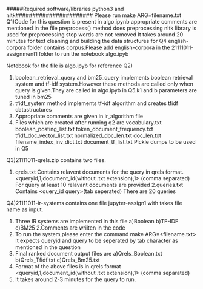 #####Required software/libraries python3 and nltk#######################
Please run make ARG=filename.txt
Q1)Code for this question is present in algo.ipynb 
   appropriate comments are mentioned in the file
   preprocess() method does preprocessing
   nltk library is used for preprocessing
   stop words are not removed
   It takes around 20 minutes for text cleaning and building the data structures for Q4
   english-corpora folder contains corpus.Please add english-corpora in the 21111011-assignment1 folder to run the notebook algo.ipyb

Notebook for the file is algo.ipyb for reference
Q2)
1. boolean_retrieval_query and bm25_query implements boolean retrieval system and tf-idf system.However these methods are called only 
   when query is given.They are called in algo.ipyb  in Q5.k1 and b parameters are tuned in bm25
2. tfidf_system method implements tf-idf algorithm and creates tfidf datastructures
3. Appropriate comments are given in ir_algorithm file
4. Files which are created after running q2 are
   vocabulary.txt
   boolean_posting_list.txt
   token_document_frequency.txt
   tfidf_doc_vector_list.txt
   normalized_doc_len.txt
   doc_len.txt
   filename_index_inv_dict.txt
   document_tf_list.txt
   Pickle dumps to be used in Q5


Q3)21111011-qrels.zip contains two files.
1. qrels.txt
  Contains relavent documents for the query in qrels format.
  <queryid,1,document_id(without .txt extension),1>    (comma separated)
  For query at least 10 relavant documents are provided
2.queries.txt
  Contains <query_id	query>(tab seperated)
  There are 20 queries


Q4)21111011-ir-systems contains one file jupyter-assign1 with takes file name as input.
1. Three IR systems are implemented in this file a)Boolean b)TF-IDF c)BM25
2.Comments are wriiten in the code
3. To run the system,please enter the command 
   make ARG=<filename.txt>
   It expects queryid and query to be seperated by tab character as mentioned in the question
4. Final ranked document output files are a)Qrels_Boolean.txt b)Qrels_Tfidf.txt c)Qrels_Bm25.txt
5. Format of the above files is in qrels format
   <queryid,1,document_id(without .txt extension),1>    (comma separated)
6. It takes around 2-3 minutes for the query to run.

